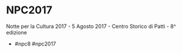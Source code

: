 # NPC2017
Notte per la Cultura 2017 - 5 Agosto 2017 - Centro Storico di Patti - 8^ edizione
- #npc8 #npc2017
